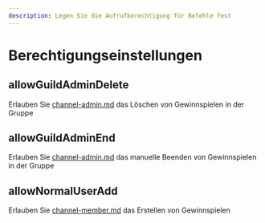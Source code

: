 ```yaml
---
description: Legen Sie die Aufrufberechtigung für Befehle fest
---
```


# Berechtigungseinstellungen

## allowGuildAdminDelete

Erlauben Sie [channel-admin.md](../permission/channel-admin.md "mention") das Löschen von Gewinnspielen in der Gruppe

## allowGuildAdminEnd

Erlauben Sie [channel-admin.md](../permission/channel-admin.md "mention") das manuelle Beenden von Gewinnspielen in der Gruppe

## allowNormalUserAdd

Erlauben Sie [channel-member.md](../permission/channel-member.md "mention") das Erstellen von Gewinnspielen

